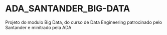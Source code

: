 # ADA_SANTANDER_BIG-DATA
Projeto do modulo Big Data, do curso de Data Engineering patrocinado pelo Santander e minitrado pela ADA
